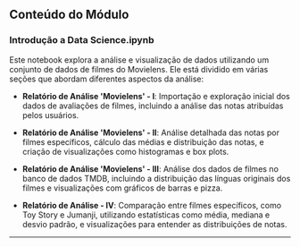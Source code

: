 ## Conteúdo do Módulo

### Introdução a Data Science.ipynb
Este notebook explora a análise e visualização de dados utilizando um conjunto de dados de filmes do Movielens. Ele está dividido em várias seções que abordam diferentes aspectos da análise:

- **Relatório de Análise 'Movielens' - I**: Importação e exploração inicial dos dados de avaliações de filmes, incluindo a análise das notas atribuídas pelos usuários.
  
- **Relatório de Análise 'Movielens' - II**: Análise detalhada das notas por filmes específicos, cálculo das médias e distribuição das notas, e criação de visualizações como histogramas e box plots.
  
- **Relatório de Análise 'Movielens' - III**: Análise dos dados de filmes no banco de dados TMDB, incluindo a distribuição das línguas originais dos filmes e visualizações com gráficos de barras e pizza.
  
- **Relatório de Análise - IV**: Comparação entre filmes específicos, como Toy Story e Jumanji, utilizando estatísticas como média, mediana e desvio padrão, e visualizações para entender as distribuições de notas.

---
